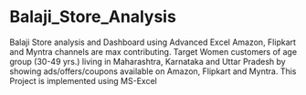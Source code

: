# Balaji_Store_Analysis
Balaji Store analysis and Dashboard using Advanced Excel
Amazon, Flipkart and Myntra channels are max contributing. Target Women customers of age group (30-49 yrs.) living in Maharashtra, Karnataka and Uttar Pradesh by showing ads/offers/coupons available on Amazon, Flipkart and Myntra. This Project is implemented using MS-Excel
